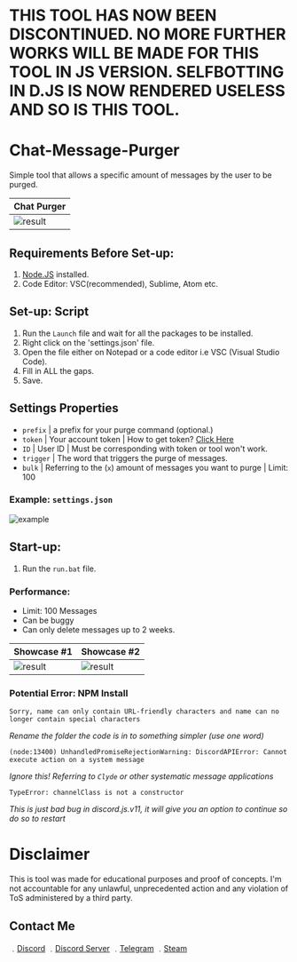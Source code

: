 # THIS TOOL HAS NOW BEEN DISCONTINUED. NO MORE FURTHER WORKS WILL BE MADE FOR THIS TOOL IN JS VERSION. SELFBOTTING IN D.JS IS NOW RENDERED USELESS AND SO IS THIS TOOL.

# Chat-Message-Purger
Simple tool that allows a specific amount of messages by the user to be purged.

| Chat Purger | 
| ------------- | 
| ![result](https://media.discordapp.net/attachments/802865338399457280/802865349317361694/unknown.png) |

## Requirements Before Set-up:

1. [Node.JS](https://nodejs.org/en/) installed.
2. Code Editor: VSC(recommended), Sublime, Atom etc.

## Set-up: Script

1. Run the `Launch` file and wait for all the packages to be installed.
1. Right click on the 'settings.json' file.
2. Open the file either on Notepad or a code editor i.e VSC (Visual Studio Code).
3. Fill in ALL the gaps.
4. Save.

## Settings Properties
- `prefix` | a prefix for your purge command (optional.)
- `token`  | Your account token | How to get token? [Click Here](https://www.youtube.com/watch?v=YEgFvgg7ZPI)
- `ID`     | User ID | Must be corresponding with token or tool won't work.
- `trigger` | The word that triggers the purge of messages.
- `bulk`   | Referring to the (`x`) amount of messages you want to purge | Limit: 100

### Example: `settings.json`

![example](https://media.discordapp.net/attachments/802865338399457280/802865750977150976/unknown.png)

## Start-up:

1. Run the `run.bat` file.

### Performance:

* Limit: 100 Messages
* Can be buggy 
* Can only delete messages up to 2 weeks.

| Showcase #1 | Showcase #2|
| ------------- | ------------- | 
| ![result](https://media3.giphy.com/media/WNsN3FL93OZ4jP5Wft/giphy.gif) | ![result](https://media2.giphy.com/media/DDjF6kcyQt4Xp09ku0/giphy.gif)

### Potential Error: NPM Install
```
Sorry, name can only contain URL-friendly characters and name can no longer contain special characters
```

*Rename the folder the code is in to something simpler (use one word)*

```
(node:13400) UnhandledPromiseRejectionWarning: DiscordAPIError: Cannot execute action on a system message
```

*Ignore this! Referring to `Clyde` or other systematic message applications*

```
TypeError: channelClass is not a constructor
```

*This is just bad bug in discord.js.v11, it will give you an option to continue so do so to restart*

# Disclaimer

This is tool was made for educational purposes and proof of concepts. I'm not accountable for any unlawful, unprecedented action and any violation of ToS administered by a third party.

## Contact Me

﹒[Discord](https://discord.com/users/709827684888215582)
﹒[Discord Server](https://discord.gg/4nSYqZ8KAA)
﹒[Telegram](https://t.me/clairvoyant7teen)
﹒[Steam](https://steamcommunity.com/id/seven777teen/)
